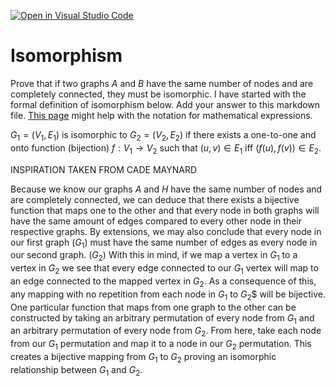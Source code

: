 [![Open in Visual Studio Code](https://classroom.github.com/assets/open-in-vscode-718a45dd9cf7e7f842a935f5ebbe5719a5e09af4491e668f4dbf3b35d5cca122.svg)](https://classroom.github.com/online_ide?assignment_repo_id=11974292&assignment_repo_type=AssignmentRepo)
# Isomorphism

Prove that if two graphs $A$ and $B$ have the same number of nodes and are
completely connected, they must be isomorphic. I have started with the formal
definition of isomorphism below. Add your answer to this markdown file. [This
page](https://docs.github.com/en/get-started/writing-on-github/working-with-advanced-formatting/writing-mathematical-expressions)
might help with the notation for mathematical expressions.

$G_1=(V_1 , E_1)$ is isomorphic to $G_2 = (V_2, E_2)$ if there exists a
one-to-one and onto function (bijection) $f: V_1 \rightarrow V_2$ such that $(u,v)
\in E_1$ iff $(f(u),f(v)) \in E_2$.

INSPIRATION TAKEN FROM CADE MAYNARD

Because we know our graphs $A$ and $H$ have the same number of nodes and are completely connected, we can deduce that there exists a bijective function that maps one to the other and that every node in both graphs will have the same amount of edges compared to every other node in their respective graphs. By extensions, we may also conclude that every node in our first graph $(G_1)$ must have the same number of edges as every node in our second graph. $(G_2)$ With this in mind, if we map a vertex in $G_1$ to a vertex in $G_2$ we see that every edge connected to our $G_1$ vertex will map to an edge connected to the mapped vertex in $G_2$. As a consequence of this, any mapping with no repetition from each node in $G_1$ to $G_2$$ will be bijective. One particular function that maps from one graph to the other can be constructed by taking an arbitrary permutation of every node from $G_1$ and an arbitrary permutation of every node from $G_2$. From here, take each node from our $G_1$ permutation and map it to a node in our $G_2$ permutation. This creates a bijective mapping from $G_1$ to $G_2$ proving an isomorphic relationship between $G_1$ and $G_2$.
